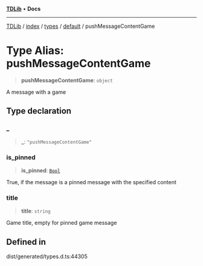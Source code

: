 [**TDLib**](../../../../../../README.md) • **Docs**

***

[TDLib](../../../../../../modules.md) / [index](../../../../../README.md) / [types](../../../README.md) / [default](../README.md) / pushMessageContentGame

# Type Alias: pushMessageContentGame

> **pushMessageContentGame**: `object`

A message with a game

## Type declaration

### \_

> **\_**: `"pushMessageContentGame"`

### is\_pinned

> **is\_pinned**: [`Bool`](Bool.md)

True, if the message is a pinned message with the specified content

### title

> **title**: `string`

Game title, empty for pinned game message

## Defined in

dist/generated/types.d.ts:44305
